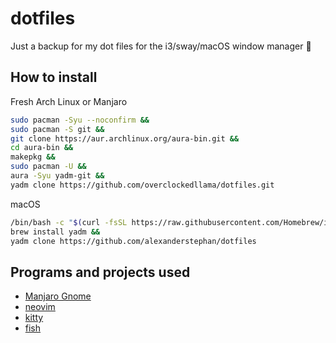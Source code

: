 # dotfiles
Just a backup for my dot files for the i3/sway/macOS window manager 🐧

## How to install

Fresh Arch Linux or Manjaro

```bash
sudo pacman -Syu --noconfirm &&
sudo pacman -S git &&
git clone https://aur.archlinux.org/aura-bin.git &&
cd aura-bin &&
makepkg &&
sudo pacman -U &&
aura -Syu yadm-git &&
yadm clone https://github.com/overclockedllama/dotfiles.git
```

macOS
```bash
/bin/bash -c "$(curl -fsSL https://raw.githubusercontent.com/Homebrew/install/HEAD/install.sh)" &&
brew install yadm &&
yadm clone https://github.com/alexanderstephan/dotfiles
```

## Programs and projects used

- [Manjaro Gnome](https://www.manjaro.org/downloads/official/gnome/)
- [neovim](https://neovim.io/)
- [kitty](https://sw.kovidgoyal.net/kitty/)
- [fish](https://fishshell.com/)
